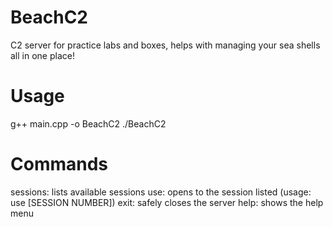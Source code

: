 # BeachC2
C2 server for practice labs and boxes, helps with managing your sea shells all in one place!

# Usage
g++ main.cpp -o BeachC2
./BeachC2 <PORT>

# Commands
sessions: lists available sessions
use: opens to the session listed (usage: use [SESSION NUMBER])
exit: safely closes the server
help: shows the help menu
